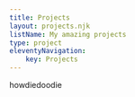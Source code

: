 ```yaml
---
title: Projects
layout: projects.njk
listName: My amazing projects
type: project
eleventyNavigation:
    key: Projects
---
```


howdiedoodie